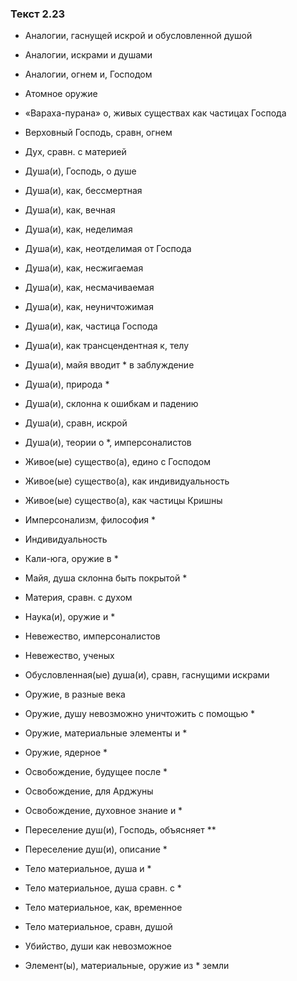 ### Текст 2.23

- Аналогии, гаснущей искрой и обусловленной душой

- Аналогии, искрами и душами

- Аналогии, огнем и, Господом

- Атомное оружие

- «Вараха-пурана» о, живых существах как частицах Господа

- Верховный Господь, сравн, огнем

- Дух, сравн. с материей

- Душа(и), Господь, о душе

- Душа(и), как, бессмертная

- Душа(и), как, вечная

- Душа(и), как, неделимая

- Душа(и), как, неотделимая от Господа

- Душа(и), как, несжигаемая

- Душа(и), как, несмачиваемая

- Душа(и), как, неуничтожимая

- Душа(и), как, частица Господа

- Душа(и), как трансцендентная к, телу

- Душа(и), майя вводит * в заблуждение

- Душа(и), природа *

- Душа(и), склонна к ошибкам и падению

- Душа(и), сравн, искрой

- Душа(и), теории о *, имперсоналистов

- Живое(ые) существо(а), едино с Господом

- Живое(ые) существо(а), как индивидуальность

- Живое(ые) существо(а), как частицы Кришны

- Имперсонализм, философия *

- Индивидуальность

- Кали-юга, оружие в *

- Майя, душа склонна быть покрытой *

- Материя, сравн. с духом

- Наука(и), оружие и *

- Невежество, имперсоналистов

- Невежество, ученых

- Обусловленная(ые) душа(и), сравн, гаснущими искрами

- Оружие, в разные века

- Оружие, душу невозможно уничтожить с помощью *

- Оружие, материальные элементы и *

- Оружие, ядерное *

- Освобождение, будущее после *

- Освобождение, для Арджуны

- Освобождение, духовное знание и *

- Переселение душ(и), Господь, объясняет **

- Переселение душ(и), описание *

- Тело материальное, душа и *

- Тело материальное, душа сравн. с *

- Тело материальное, как, временное

- Тело материальное, сравн, душой

- Убийство, души как невозможное

- Элемент(ы), материальные, оружие из * земли
	
